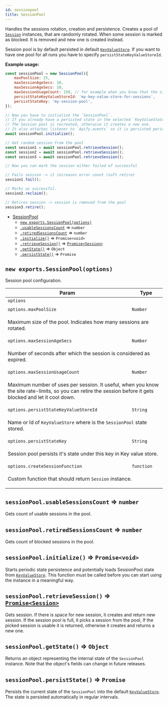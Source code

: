 ```yaml
---
id: sessionpool
title: SessionPool
---
```


<a name="SessionPool"></a>

Handles the sessions rotation, creation and persistence. Creates a pool of [`Session`](session) instances, that are randomly rotated. When some
session is marked as blocked. It is removed and new one is created instead.

Session pool is by default persisted in default [`KeyValueStore`](keyvaluestore). If you want to have one pool for all runs you have to specify
`persistStateKeyValueStoreId`.

**Example usage:**

```javascript
const sessionPool = new SessionPool({
    maxPoolSize: 25,
    maxSessionAgeSecs: 10,
    maxSessionAgeSecs: 10,
    maxSessionUsageCount: 150, // for example when you know that the site blocks after 150 requests.
    persistStateKeyValueStoreId: 'my-key-value-store-for-sessions',
    persistStateKey: 'my-session-pool',
});

// Now you have to initialize the `SessionPool`.
// If you already have a persisted state in the selected `KeyValueState`.
// The Session pool is recreated, otherwise it creates a new one.
// It also attaches listener to `Apify.events` so it is persisted periodically and not after every change.
await sessionPool.initialize();

// Get random session from the pool
const session1 = await sessionPool.retrieveSession();
const session2 = await sessionPool.retrieveSession();
const session3 = await sessionPool.retrieveSession();

// Now you can mark the session either failed of successful

// Fails session -> it increases error count (soft retire)
session1.fail();

// Marks as successful.
session2.reclaim();

// Retires session -> session is removed from the pool
session3.retire();
```

-   [SessionPool](sessionpool)
    -   [`new exports.SessionPool(options)`](#new_SessionPool_new)
    -   [`.usableSessionsCount`](#SessionPool+usableSessionsCount) ⇒ `number`
    -   [`.retiredSessionsCount`](#SessionPool+retiredSessionsCount) ⇒ `number`
    -   [`.initialize()`](#SessionPool+initialize) ⇒ `Promise<void>`
    -   [`.retrieveSession()`](#SessionPool+retrieveSession) ⇒ [`Promise<Session>`](session)
    -   [`.getState()`](#SessionPool+getState) ⇒ `Object`
    -   [`.persistState()`](#SessionPool+persistState) ⇒ `Promise`

<a name="new_SessionPool_new"></a>

## `new exports.SessionPool(options)`

Session pool configuration.

<table>
<thead>
<tr>
<th>Param</th><th>Type</th>
</tr>
</thead>
<tbody>
<tr>
<td><code>options</code></td><td></td>
</tr>
<tr>
<td colspan="3"></td></tr><tr>
<td><code>options.maxPoolSize</code></td><td><code>Number</code></td>
</tr>
<tr>
<td colspan="3"><p>Maximum size of the pool.
Indicates how many sessions are rotated.</p>
</td></tr><tr>
<td><code>options.maxSessionAgeSecs</code></td><td><code>Number</code></td>
</tr>
<tr>
<td colspan="3"><p>Number of seconds after which the session is considered as expired.</p>
</td></tr><tr>
<td><code>options.maxSessionUsageCount</code></td><td><code>Number</code></td>
</tr>
<tr>
<td colspan="3"><p>Maximum number of uses per session.
It useful, when you know the site rate-limits, so you can retire the session before it gets blocked and let it cool down.</p>
</td></tr><tr>
<td><code>options.persistStateKeyValueStoreId</code></td><td><code>String</code></td>
</tr>
<tr>
<td colspan="3"><p>Name or Id of <code>KeyValueStore</code> where is the <code>SessionPool</code> state stored.</p>
</td></tr><tr>
<td><code>options.persistStateKey</code></td><td><code>String</code></td>
</tr>
<tr>
<td colspan="3"><p>Session pool persists it&#39;s state under this key in Key value store.</p>
</td></tr><tr>
<td><code>options.createSessionFunction</code></td><td><code>function</code></td>
</tr>
<tr>
<td colspan="3"><p>Custom function that should return <code>Session</code> instance.</p>
</td></tr></tbody>
</table>
<a name="SessionPool+usableSessionsCount"></a>

## `sessionPool.usableSessionsCount` ⇒ `number`

Gets count of usable sessions in the pool.

<a name="SessionPool+retiredSessionsCount"></a>

## `sessionPool.retiredSessionsCount` ⇒ `number`

Gets count of blocked sessions in the pool.

<a name="SessionPool+initialize"></a>

## `sessionPool.initialize()` ⇒ `Promise<void>`

Starts periodic state persistence and potentially loads SessionPool state from [`KeyValueStore`](keyvaluestore). This function must be called before
you can start using the instance in a meaningful way.

<a name="SessionPool+retrieveSession"></a>

## `sessionPool.retrieveSession()` ⇒ [`Promise<Session>`](session)

Gets session. If there is space for new session, it creates and return new session. If the session pool is full, it picks a session from the pool, If
the picked session is usable it is returned, otherwise it creates and returns a new one.

<a name="SessionPool+getState"></a>

## `sessionPool.getState()` ⇒ `Object`

Returns an object representing the internal state of the `SessionPool` instance. Note that the object's fields can change in future releases.

<a name="SessionPool+persistState"></a>

## `sessionPool.persistState()` ⇒ `Promise`

Persists the current state of the `SessionPool` into the default [`KeyValueStore`](keyvaluestore). The state is persisted automatically in regular
intervals.
